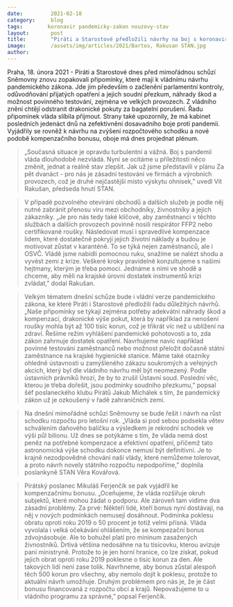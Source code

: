 ```yaml
---
date:         2021-02-18
category:     blog
tags:        koronavir pandemicky-zakon nouzovy-stav
layout:       post
title:        "Piráti a Starostové předložili návrhy na boj s koronavirem. Chtějí efektivní pandemický zákon, testování ve firmách a lepší kompenzace"
image:        /assets/img/articles/2021/Bartos, Rakusan STAN.jpg
author:       
---
```



Praha, 18. února 2021 - Piráti a Starostové dnes před mimořádnou schůzí Sněmovny znovu zopakovali připomínky, které mají k vládnímu návrhu pandemického zákona. Jde jim především o začlenění parlamentní kontroly, odůvodňování přijatých opatření a jejich soudní přezkum, náhrady škod a možnost povinného testování, zejména ve velkých provozech. Z vládního znění chtějí odstranit drakonické pokuty za bagatelní porušení. Řadu připomínek vláda slíbila přijmout. Strany také upozornily, že má kabinet posledních jedenáct dnů na zefektivnění dosavadního boje proti pandemii. Vyjádřily se rovněž k návrhu na zvýšení rozpočtového schodku a nové podobě kompenzačního bonusu, oboje má dnes projednat plénum. 



> „Současná situace je opravdu turbulentní a vážná. Boj s pandemií vláda dlouhodobě nezvládá. Nyní se ocitáme u příležitosti něco změnit, jednat a reálně stav zlepšit. Jak už jsme představili v plánu Za pět dvanáct - pro nás je zásadní testování ve firmách a výrobních provozech, což je druhé nejčastější místo výskytu ohnisek,” uvedl Vít Rakušan, předseda hnutí STAN.



> V případě pozvolného otevírání obchodů a dalších služeb je podle něj nutné zabránit přenosu viru mezi obchodníky, živnostníky a jejich zákazníky. „Je pro nás tedy také klíčové, aby zaměstnanci v těchto službách a dalších provozech povinně nosili respirátor FFP2 nebo certifikované roušky. Následovat musí i spravedlivé kompenzace lidem, které dostatečně pokryjí jejich životní náklady a budou je motivovat zůstat v karanténě. To se týká nejen zaměstnanců, ale i OSVČ. Vládě jsme nabídli pomocnou ruku, snažíme se nalézt shodu a vyvést zemi z krize. Veškeré kroky pravidelně konzultujeme s našimi hejtmany, kterým je třeba pomoci. Jednáme s nimi ve shodě a chceme, aby měli na krajské úrovni dostatek instrumentů krizi zvládat,” dodal Rakušan.



> Velkým tématem dnešní schůze bude i vládní verze pandemického zákona, ke které Piráti i Starostové předložili řadu důležitých návrhů. „Naše připomínky se týkají zejména potřeby adekvátní náhrady škod a kompenzací, drakonické výše pokut, která by například za nenošení roušky mohla být až 100 tisíc korun, což je třikrát víc než u ublížení na zdraví. Řešíme režim vyhlášení pandemické pohotovosti a to, zda zákon zahrnuje dostatek opatření. Navrhujeme navíc například povinné testování zaměstnanců nebo možnost přeložit dočasně státní zaměstnance na krajské hygienické stanice. Máme také otazníky ohledně ústavnosti u zamýšleného zákazu soukromých a veřejných akcích, který byl dle vládního návrhu měl být neomezený. Podle ústavních právníků hrozí, že by to zrušil Ústavní soud. Poslední věc, kterou je třeba dořešit, jsou podmínky soudního přezkumu,” popsal šéf poslaneckého klubu Pirátů Jakub Michálek s tím, že pandemický zákon už je ozkoušený v řadě zahraničních zemí. 



> Na dnešní mimořádné schůzi Sněmovny se bude řešit i návrh na růst schodku rozpočtu pro letošní rok. „Vláda si pod sebou podsekla větev schválením daňového balíčku a výsledkem je rekrodní schodek ve výši půl bilionu. Už dnes se potýkáme s tím, že vláda nemá dost peněz na potřebné kompenzace a efektivní opatření, přičemž tato astronomická výše schodku dokonce nemusí být definitivní. Je to krajně nezodpovědné chování naší vlády, které nemůžeme tolerovat, a proto návrh novely státního rozpočtu nepodpoříme,” doplnila poslankyně STAN Věra Kovářová.



> Pirátský poslanec Mikuláš Ferjenčík se pak vyjádřil ke kompenzačnímu bonusu. „Oceňujeme, že vláda rozšiřuje okruh subjektů, které mohou žádat o podporu. Ale zároveň tam vidíme dva zásadní problémy. Za prvé: Někteří lidé, kteří bonus nyní dostávají, na něj v nových podmínkách nemusejí dosáhnout. Podmínka poklesu obratu oproti roku 2019 o 50 procent je totiž velmi přísná. Vláda vyvolala i velká očekávání ohlášením, že se kompezační bonus zdvojnásobuje. Ale to bohužel platí pro mininum zasažených živnostníků. Drtivá většina nedosáhne na tu tisícovku, kterou avizuje paní ministryně. Protože to je jen horní hranice, co lze získat, pokud jejich obrat oproti roku 2019 poklesne o tisíc korun za den. Ale takových lidí není zase tolik. Navrhneme, aby bonus zůstal alespoň těch 500 korun pro všechny, aby nemolo dojít k poklesu, protože to aktuální návrh umožňuje. Druhým problémem pro nás je, že je část bonusu financovaná z rozpočtu obcí a krajů. Nepovažujeme to u vládního programu za správné,”  popsal Ferjenčík. 
